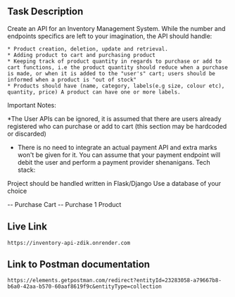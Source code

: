## Task Description

Create an API for an Inventory Management System.
While the number and endpoints specifics are left to your imagination, the API should handle:

    * Product creation, deletion, update and retrieval.
    * Adding product to cart and purchasing product
    * Keeping track of product quantity in regards to purchase or add to cart functions, i.e the product quantity should reduce when a purchase is made, or when it is added to the "user's" cart; users should be informed when a product is "out of stock"
    * Products should have (name, category, labels(e.g size, colour etc), quantity, price) A product can have one or more labels.

Important Notes:

*The User APIs can be ignored, it is assumed that there are users already registered who can purchase or add to cart (this section may be hardcoded or discarded)
* There is no need to integrate an actual payment API and extra marks won't be given for it. You can assume that your payment endpoint will debit the user and perform a payment provider shenanigans.
Tech stack:

Project should be handled written in Flask/Django
Use a database of your choice


-- Purchase Cart
-- Purchase 1 Product

## Live Link

`https://inventory-api-zdik.onrender.com`

## Link to Postman documentation

`https://elements.getpostman.com/redirect?entityId=23283058-a79667b8-b6a0-42aa-b570-60aaf8619f9c&entityType=collection`
